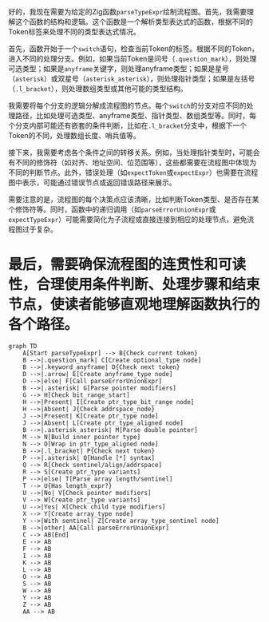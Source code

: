 好的，我现在需要为给定的Zig函数`parseTypeExpr`绘制流程图。首先，我需要理解这个函数的结构和逻辑。这个函数是一个解析类型表达式的函数，根据不同的Token标签来处理不同的类型表达式情况。

首先，函数开始于一个`switch`语句，检查当前Token的标签。根据不同的Token，进入不同的处理分支。例如，如果当前Token是问号（`.question_mark`），则处理可选类型；如果是`anyframe`关键字，则处理anyframe类型；如果是星号（`asterisk`）或双星号（`asterisk_asterisk`），则处理指针类型；如果是左括号（`.l_bracket`），则处理数组类型或其他可能的类型结构。

我需要将每个分支的逻辑分解成流程图的节点。每个`switch`的分支对应不同的处理路径，比如处理可选类型、anyframe类型、指针类型、数组类型等。同时，每个分支内部可能还有嵌套的条件判断，比如在`.l_bracket`分支中，根据下一个Token的不同，处理数组长度、哨兵值等。

接下来，我需要考虑各个条件之间的转移关系。例如，当处理指针类型时，可能会有不同的修饰符（如对齐、地址空间、位范围等），这些都需要在流程图中体现为不同的判断节点。此外，错误处理（如`expectToken`或`expectExpr`）也需要在流程图中表示，可能通过错误节点或返回错误路径来展示。

需要注意的是，流程图的每个决策点应该清晰，比如判断Token类型、是否存在某个修饰符等。同时，函数中的递归调用（如`parseErrorUnionExpr`或`expectTypeExpr`）可能需要简化为子流程或直接连接到相应的处理节点，避免流程图过于复杂。

最后，需要确保流程图的连贯性和可读性，合理使用条件判断、处理步骤和结束节点，使读者能够直观地理解函数执行的各个路径。
================================================
```mermaid
graph TD
    A[Start parseTypeExpr] --> B{Check current token}
    B -->|.question_mark| C[Create optional_type node]
    B -->|.keyword_anyframe| D{Check next token}
    D -->|.arrow| E[Create anyframe_type node]
    D -->|else| F[Call parseErrorUnionExpr]
    B -->|.asterisk| G[Parse pointer modifiers]
    G --> H[Check bit_range_start]
    H -->|Present| I[Create ptr_type_bit_range node]
    H -->|Absent| J{Check addrspace_node}
    J -->|Present| K[Create ptr_type node]
    J -->|Absent| L[Create ptr_type_aligned node]
    B -->|.asterisk_asterisk| M[Parse double pointer]
    M --> N[Build inner pointer type]
    N --> O[Wrap in ptr_type_aligned node]
    B -->|.l_bracket| P{Check next token}
    P -->|.asterisk| Q[Handle [*] syntax]
    Q --> R[Check sentinel/align/addrspace]
    R --> S[Create ptr_type variants]
    P -->|else| T[Parse array length/sentinel]
    T --> U{Has length_expr?}
    U -->|No| V[Check pointer modifiers]
    V --> W[Create ptr_type variants]
    U -->|Yes| X[Check child type modifiers]
    X --> Y[Create array_type node]
    Y -->|With sentinel| Z[Create array_type_sentinel node]
    B -->|other| AA[Call parseErrorUnionExpr]
    C --> AB[End]
    E --> AB
    F --> AB
    I --> AB
    K --> AB
    L --> AB
    O --> AB
    S --> AB
    W --> AB
    Y --> AB
    Z --> AB
    AA --> AB
```